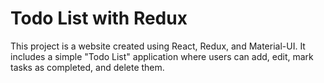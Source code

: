 # Todo List with Redux
This project is a website created using React, Redux, and Material-UI. It includes a simple "Todo List" application where users can add, edit, mark tasks as completed, and delete them.
